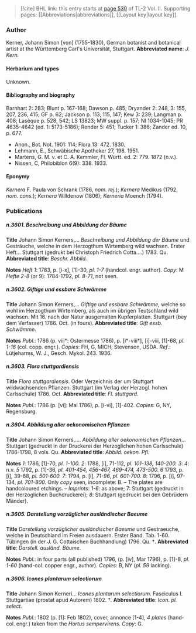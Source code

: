 > [!cite] BHL link: this entry starts at [page 530](https://www.biodiversitylibrary.org/page/33068772) of TL-2 Vol. II.
> Supporting pages: [[Abbreviations|abbreviations]], [[Layout key|layout key]].

### Author

Kerner, Johann Simon \[von\] (1755-1830), German botanist and botanical artist at the Württemberg Carl's Universität, Stuttgart. 
**Abbreviated name**: *J. Kern.*

#### Herbarium and types

Unknown.

#### Bibliography and biography

Barnhart 2: 283; Blunt p. 167-168; Dawson p. 485; Dryander 2: 248, 3: 155, 207, 236, 415; GF p. 62; Jackson p. 113, 115, 147; Kew 3: 239; Langman p. 408; Lasèque p. 528, 542; LS 13823; MW suppl. p. 157; NI 1034-1045; PR 4635-4642 (ed. 1: 5173-5186); Render 5: 451; Tucker 1: 386; Zander ed. 10, p. 677.
- Anon., Bot. Not. 1901: 114; Flora 13: 472. 1830.
- Lehmann, E., Schwäbische Apotheker 27, 198. 1951.
- Martens, G. M. v. et C. A. Kemmler, Fl. Württ. ed. 2: 779. 1872 (n.v.).
- Nissen, C, Philobiblon 6(9): 338. 1933.

#### Eponymy

*Kernera* F. Paula von Schrank (1786, *nom. rej.*); *Kernera* Medikus (1792, *nom. cons.*); *Kernera* Willdenow (1806); *Kerneria* Moench (1794).

### Publications

##### n.3601. Beschreibung und Abbildung der Bäume

**Title**
Johann Simon Kerners,... *Beschreibung und Abbildung der Bäume* und Gesträuche, welche in dem Herzogthum Wirtemberg wild wachsen. Erster Heft... Stuttgart (gedrukt bei Christoph Friedrich Cotta....) 1783. Qu.
**Abbreviated title**: *Beschr. Abbild.*

**Notes**
*Heft 1*: 1783, p. \[i-x\], \[1\]-30, *pl. 1-7* (handcol. engr. author). *Copy*: M *Hefte 2-8* (or 9): 1784-1792, *pl. 8-71*, not seen.

##### n.3602. Giftige und essbare Schwämme

**Title**
Johann Simon Kerners,... *Giftige und essbare Schwämme*, welche so wohl im Herzogthum Wirtemberg, als auch im übrigen Teutschland wild wachsen. Mit 16. nach der Natur ausgemalten Kupferplatten. Stuttgart (bey dem Verfasser) 1786. Oct. (in fours).
**Abbreviated title**: *Gift essb. Schwämme*.

**Notes**
*Publ*.: 1786 (p. viii\*: Ostermesse 1786), p. \[i\*-viii\*\], \[i\]-viii, \[1\]-68, *pl. 1-16* (col. copp. engr.). *Copies*: FH, G, MICH, Stevenson, USDA.
*Ref*.: Lütjeharms, W. J., Gesch. Mykol. 243. 1936.

##### n.3603. Flora stuttgardiensis

**Title**
*Flora stuttgardiensis*. Oder Verzeichnis der um Stuttgart wildwachsenden Pflanzen. Stuttgart (im Verlag der Herzogl. hohen Carlsschule) 1786. Oct.
**Abbreviated title**: *Fl. stuttgard.*

**Notes**
*Publ*.: 1786 (p. \[vi\]: Mai 1786), p. \[i-vi\], \[1\]-402. *Copies*: G, NY, Regensburg.

##### n.3604. Abbildung aller oekonomischen Pflanzen

**Title**
Johann Simon Kerners,.... *Abbildung aller oekonomischen Pflanzen*... Stuttgart (gedruckt in der Druckerei der Herzoglichen hohen Carlsschule) 1786-1798, 8 vols. Qu.
**Abbreviated title**: *Abbild. oekon. Pfl.*

**Notes**
*1*: 1786, \[1\]-70, *pl. 1-100.*
*2*: 1788, \[i\], 71-112, *pl. 101-138, 140-200.*
*3*: *4*: n.v.
*5* 1792, p. \[1\]-36, *pl. 401-454, 456-467, 469-474, 473-500.*
*6* 1793, p. \[i\], 39-68, *pl. 501-600.*
*7*: 1794, p. \[i\], *71-96*, *pl. 601-700.*
*8*: 1796, p. \[i\], 97-134, *pl. 701-800.*
Only *copy* seen, incomplete: B. – The plates are handcoloured etchings. – *Imprints*: *1-6*: as above; 7: Stuttgart (gedruckt in der Herzoglichen Buchdruckerei); *8*: Stuttgart (gedruckt bei den Gebrüdern Mänder).

##### n.3605. Darstellung vorzüglicher ausländischer Baeume

**Title**
*Darstellung vorzüglicher ausländischer Baeume* und Gestraeuche, welche in Deutschland im Freien ausdauern. Erster Band. Tab. 1-60. Tübingen (in der J. G. Cottaischen Buchhandlung) 1796. Qu. †.
**Abbreviated title**: *Darstell. ausländ. Bäume*.

**Notes**
*Publ*.: in four parts (all published) 1796, (p. \[iv\], Mar 1796), p. \[1\]-8, *pl. 1-60* (hand-col. copper engr., author). *Copies*: B, NY (*pl. 59* lacking).

##### n.3606. Icones plantarum selectiorum

**Title**
Johann Simon Kerneri... *Icones plantarum selectiorum*. Fasciculus I. Stuttgartiae (prostat apud Autorem) 1802. †.
**Abbreviated title**: *Icon. pl. select.*

**Notes**
*Publ*.: 1802 (p. \[1\]: Feb 1802), cover, annonce \[1-4\], *4 plates* (hand-col. engr.) taken from the *Hortus sempervirens. Copy*: G.

